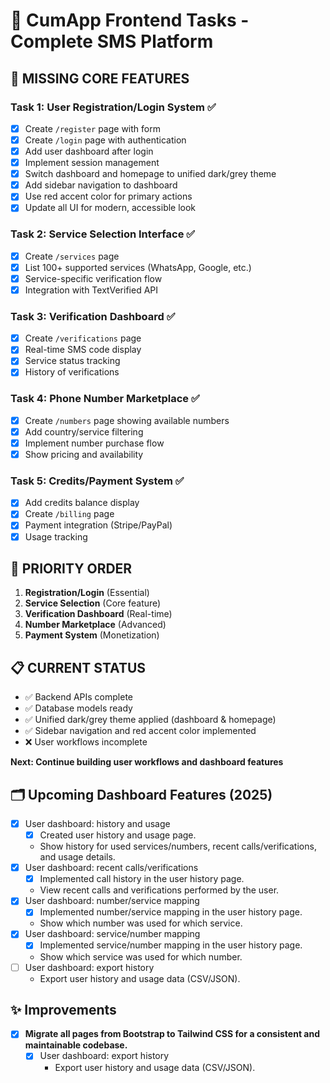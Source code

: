 # 🎯 CumApp Frontend Tasks - Complete SMS Platform

## 🚨 **MISSING CORE FEATURES**

### **Task 1: User Registration/Login System** ✅
- [x] Create `/register` page with form
- [x] Create `/login` page with authentication
- [x] Add user dashboard after login
- [x] Implement session management
- [x] Switch dashboard and homepage to unified dark/grey theme
- [x] Add sidebar navigation to dashboard
- [x] Use red accent color for primary actions
- [x] Update all UI for modern, accessible look

### **Task 2: Service Selection Interface** ✅
- [x] Create `/services` page
- [x] List 100+ supported services (WhatsApp, Google, etc.)
- [x] Service-specific verification flow
- [x] Integration with TextVerified API

### **Task 3: Verification Dashboard** ✅
- [x] Create `/verifications` page
- [x] Real-time SMS code display
- [x] Service status tracking
- [x] History of verifications

### **Task 4: Phone Number Marketplace** ✅
- [x] Create `/numbers` page showing available numbers
- [x] Add country/service filtering
- [x] Implement number purchase flow
- [x] Show pricing and availability

### **Task 5: Credits/Payment System** ✅
- [x] Add credits balance display
- [x] Create `/billing` page
- [x] Payment integration (Stripe/PayPal)
- [x] Usage tracking

## 🎯 **PRIORITY ORDER**

1. **Registration/Login** (Essential)
2. **Service Selection** (Core feature)
3. **Verification Dashboard** (Real-time)
4. **Number Marketplace** (Advanced)
5. **Payment System** (Monetization)

## 📋 **CURRENT STATUS**
- ✅ Backend APIs complete
- ✅ Database models ready
- ✅ Unified dark/grey theme applied (dashboard & homepage)
- ✅ Sidebar navigation and red accent color implemented
- ❌ User workflows incomplete

**Next: Continue building user workflows and dashboard features**

## 🗂️ Upcoming Dashboard Features (2025)

- [x] User dashboard: history and usage
	- [x] Created user history and usage page.
	- Show history for used services/numbers, recent calls/verifications, and usage details.
- [x] User dashboard: recent calls/verifications
	- [x] Implemented call history in the user history page.
	- View recent calls and verifications performed by the user.
- [x] User dashboard: number/service mapping
	- [x] Implemented number/service mapping in the user history page.
	- Show which number was used for which service.
- [x] User dashboard: service/number mapping
	- [x] Implemented service/number mapping in the user history page.
	- Show which service was used for which number.
- [ ] User dashboard: export history
	- Export user history and usage data (CSV/JSON).

## ✨ **Improvements**

- [x] **Migrate all pages from Bootstrap to Tailwind CSS for a consistent and maintainable codebase.**
	- [x] User dashboard: export history
		- Export user history and usage data (CSV/JSON).
